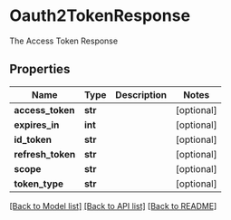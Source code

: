 # Oauth2TokenResponse

The Access Token Response

## Properties
Name | Type | Description | Notes
------------ | ------------- | ------------- | -------------
**access_token** | **str** |  | [optional] 
**expires_in** | **int** |  | [optional] 
**id_token** | **str** |  | [optional] 
**refresh_token** | **str** |  | [optional] 
**scope** | **str** |  | [optional] 
**token_type** | **str** |  | [optional] 

[[Back to Model list]](../README.md#documentation-for-models) [[Back to API list]](../README.md#documentation-for-api-endpoints) [[Back to README]](../README.md)


